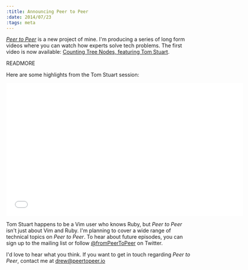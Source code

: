 ```yaml
--- 
:title: Announcing Peer to Peer
:date: 2014/07/23
:tags: meta
---
```


*[Peer to Peer][]* is a new project of mine.
I'm producing a series of long form videos where you can watch how experts solve tech problems.
The first video is now available: [Counting Tree Nodes, featuring Tom Stuart][1].

READMORE

Here are some highlights from the Tom Stuart session:

<div class="flex-video">
<iframe src="//fast.wistia.net/embed/iframe/mvu6xgxx7f?videoFoam=true" allowtransparency="true" frameborder="0" scrolling="no" class="wistia_embed" name="wistia_embed" allowfullscreen mozallowfullscreen webkitallowfullscreen oallowfullscreen msallowfullscreen width="640" height="360"></iframe><script src="//fast.wistia.net/assets/external/iframe-api-v1.js"></script>
</div>

Tom Stuart happens to be a Vim user who knows Ruby, but *Peer to Peer* isn't just about Vim and Ruby.
I'm planning to cover a wide range of technical topics on *Peer to Peer*.
To hear about future episodes, you can sign up to the mailing list or follow [@fromPeerToPeer][] on Twitter.

I'd love to hear what you think. If you want to get in touch regarding *Peer to Peer*, contact me at [drew@peertopeer.io](mailto:drew@peertopeer.io)

[Peer to Peer]: http://peertopeer.io
[1]: http://peertopeer.io/videos/1-tom-stuart
[@fromPeerToPeer]: https://twitter.com/fromPeerToPeer
